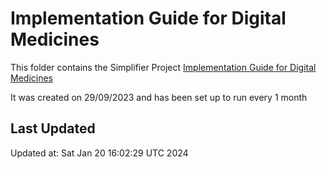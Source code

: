 # Implementation Guide for Digital Medicines
This folder contains the Simplifier Project [Implementation Guide for Digital Medicines](https://simplifier.net/epmaimplementationguidanceforr4)

It was created on 29/09/2023 and has been set up to run every 1 month

## Last Updated


Updated at: Sat Jan 20 16:02:29 UTC 2024
